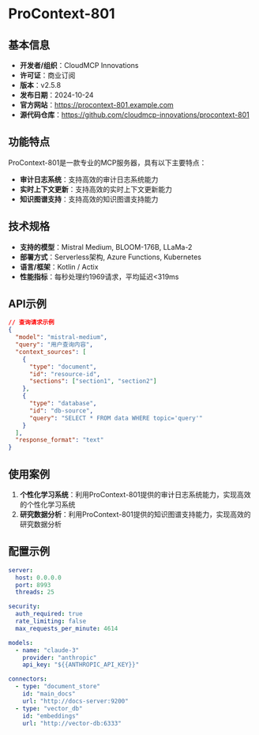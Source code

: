 # ProContext-801

## 基本信息

- **开发者/组织**：CloudMCP Innovations
- **许可证**：商业订阅
- **版本**：v2.5.8
- **发布日期**：2024-10-24
- **官方网站**：https://procontext-801.example.com
- **源代码仓库**：https://github.com/cloudmcp-innovations/procontext-801

## 功能特点

ProContext-801是一款专业的MCP服务器，具有以下主要特点：

- **审计日志系统**：支持高效的审计日志系统能力
- **实时上下文更新**：支持高效的实时上下文更新能力
- **知识图谱支持**：支持高效的知识图谱支持能力


## 技术规格

- **支持的模型**：Mistral Medium, BLOOM-176B, LLaMa-2
- **部署方式**：Serverless架构, Azure Functions, Kubernetes
- **语言/框架**：Kotlin / Actix
- **性能指标**：每秒处理约1969请求，平均延迟<319ms

## API示例

```json
// 查询请求示例
{
  "model": "mistral-medium",
  "query": "用户查询内容",
  "context_sources": [
    {
      "type": "document",
      "id": "resource-id",
      "sections": ["section1", "section2"]
    },
    {
      "type": "database",
      "id": "db-source",
      "query": "SELECT * FROM data WHERE topic='query'"
    }
  ],
  "response_format": "text"
}
```

## 使用案例

1. **个性化学习系统**：利用ProContext-801提供的审计日志系统能力，实现高效的个性化学习系统
2. **研究数据分析**：利用ProContext-801提供的知识图谱支持能力，实现高效的研究数据分析


## 配置示例

```yaml
server:
  host: 0.0.0.0
  port: 8993
  threads: 25

security:
  auth_required: true
  rate_limiting: false
  max_requests_per_minute: 4614

models:
  - name: "claude-3"
    provider: "anthropic"
    api_key: "${{ANTHROPIC_API_KEY}}"

connectors:
  - type: "document_store"
    id: "main_docs"
    url: "http://docs-server:9200"
  - type: "vector_db"
    id: "embeddings"
    url: "http://vector-db:6333"
```